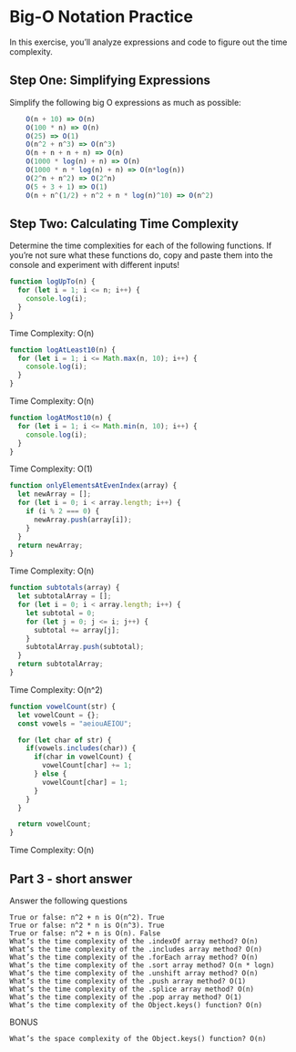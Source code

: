 # Big-O Notation Practice

In this exercise, you’ll analyze expressions and code to figure out the time complexity.

## Step One: Simplifying Expressions

Simplify the following big O expressions as much as possible:
```js
    O(n + 10) => O(n)
    O(100 * n) => O(n)
    O(25) => O(1)
    O(n^2 + n^3) => O(n^3)
    O(n + n + n + n) => O(n)
    O(1000 * log(n) + n) => O(n)
    O(1000 * n * log(n) + n) => O(n*log(n))
    O(2^n + n^2) => O(2^n)
    O(5 + 3 + 1) => O(1)
    O(n + n^(1/2) + n^2 + n * log(n)^10) => O(n^2)
```


## Step Two: Calculating Time Complexity

Determine the time complexities for each of the following functions. If you’re not sure what these functions do, copy and paste them into the console and experiment with different inputs!

```js
function logUpTo(n) {
  for (let i = 1; i <= n; i++) {
    console.log(i);
  }
}
```

Time Complexity: O(n)

```js
function logAtLeast10(n) {
  for (let i = 1; i <= Math.max(n, 10); i++) {
    console.log(i);
  }
}
```

Time Complexity: O(n)

```js
function logAtMost10(n) {
  for (let i = 1; i <= Math.min(n, 10); i++) {
    console.log(i);
  }
}
```

Time Complexity: O(1)

```js
function onlyElementsAtEvenIndex(array) {
  let newArray = [];
  for (let i = 0; i < array.length; i++) {
    if (i % 2 === 0) {
      newArray.push(array[i]);
    }
  }
  return newArray;
}
```

Time Complexity: O(n)

```js
function subtotals(array) {
  let subtotalArray = [];
  for (let i = 0; i < array.length; i++) {
    let subtotal = 0;
    for (let j = 0; j <= i; j++) {
      subtotal += array[j];
    }
    subtotalArray.push(subtotal);
  }
  return subtotalArray;
}
```

Time Complexity: O(n^2)

```js
function vowelCount(str) {
  let vowelCount = {};
  const vowels = "aeiouAEIOU";

  for (let char of str) {
    if(vowels.includes(char)) {
      if(char in vowelCount) {
        vowelCount[char] += 1;
      } else {
        vowelCount[char] = 1;
      }
    }
  }

  return vowelCount;
}
```

Time Complexity: O(n)

## Part 3 - short answer

Answer the following questions

    True or false: n^2 + n is O(n^2). True
    True or false: n^2 * n is O(n^3). True
    True or false: n^2 + n is O(n). False
    What’s the time complexity of the .indexOf array method? O(n)
    What’s the time complexity of the .includes array method? O(n)
    What’s the time complexity of the .forEach array method? O(n)
    What’s the time complexity of the .sort array method? O(n * logn)
    What’s the time complexity of the .unshift array method? O(n)
    What’s the time complexity of the .push array method? O(1)
    What’s the time complexity of the .splice array method? O(n)
    What’s the time complexity of the .pop array method? O(1)
    What’s the time complexity of the Object.keys() function? O(n)

BONUS

    What’s the space complexity of the Object.keys() function? O(n)

